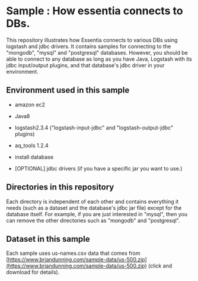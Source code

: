 
# Sample : How essentia connects to DBs.
This repository illustrates how Essentia connects to various DBs using logstash and jdbc drivers. It contains samples for connecting to the "mongodb", "mysql" and "postgresql" databases. However, you should be able to connect to any database as long as you have Java, Logstash with its jdbc input/output plugins, and that database's jdbc driver in your environment.


## Environment used in this sample

- amazon ec2

- Java8

- logstash2.3.4 ("logstash-input-jdbc" and "logstash-output-jdbc" plugins)

- aq_tools 1.2.4

- install database

- [OPTIONAL] jdbc drivers (if you have a specific jar you want to use.)


## Directories in this repository

Each directory is independent of each other and contains everything it needs (such as a dataset and the database's jdbc jar file) except for the database itself. For example, if you are just interested in "mysql", then you can remove the other directories such as "mongodb" and "postgresql".



## Dataset in this sample

Each sample uses us-names.csv data that comes from [https://www.briandunning.com/sample-data/us-500.zip](https://www.briandunning.com/sample-data/us-500.zip) (click and download for details).



